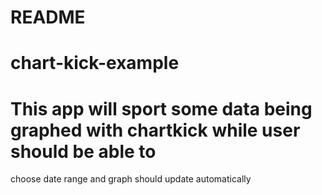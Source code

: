 # README
# chart-kick-example
# This app will sport some data being graphed with chartkick while user should be able to 
  choose date range and graph should update automatically

